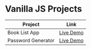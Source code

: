 # Vanilla JS Projects

|Project|Link|
--------|----|
|Book List App|[Live Demo](https://booklistproject.netlify.app/)|
|Password Generator|[Live Demo](https://passwordgeneratorapp.netlify.app/)|
